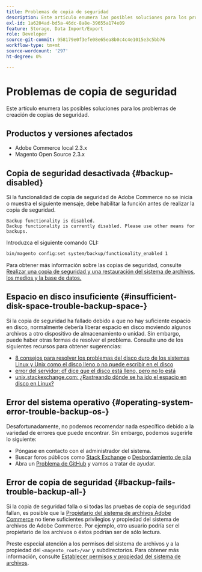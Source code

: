 ```yaml
---
title: Problemas de copia de seguridad
description: Este artículo enumera las posibles soluciones para los problemas de creación de copias de seguridad.
exl-id: 1a6204ad-bd5a-46dc-8a8e-39655a174e09
feature: Storage, Data Import/Export
role: Developer
source-git-commit: 958179e0f3efe08e65ea8b0c4c4e1015e3c5bb76
workflow-type: tm+mt
source-wordcount: '297'
ht-degree: 0%

---
```


# Problemas de copia de seguridad

Este artículo enumera las posibles soluciones para los problemas de creación de copias de seguridad.

## Productos y versiones afectados

* Adobe Commerce local 2.3.x
* Magento Open Source 2.3.x

## Copia de seguridad desactivada {#backup-disabled}

Si la funcionalidad de copia de seguridad de Adobe Commerce no se inicia o muestra el siguiente mensaje, debe habilitar la función antes de realizar la copia de seguridad.

```terminal
Backup functionality is disabled.
Backup functionality is currently disabled. Please use other means for backups.
```

Introduzca el siguiente comando CLI:

```bash
bin/magento config:set system/backup/functionality_enabled 1
```

Para obtener más información sobre las copias de seguridad, consulte [Realizar una copia de seguridad y una restauración del sistema de archivos, los medios y la base de datos.](https://devdocs.magento.com/guides/v2.3/install-gde/install/cli/install-cli-backup.html)

## Espacio en disco insuficiente {#insufficient-disk-space-trouble-backup-space-}

Si la copia de seguridad ha fallado debido a que no hay suficiente espacio en disco, normalmente debería liberar espacio en disco moviendo algunos archivos a otro dispositivo de almacenamiento o unidad. Sin embargo, puede haber otras formas de resolver el problema. Consulte uno de los siguientes recursos para obtener sugerencias:

* [8 consejos para resolver los problemas del disco duro de los sistemas Linux y Unix como el disco lleno o no puede escribir en el disco](https://www.cyberciti.biz/datacenter/linux-unix-bsd-osx-cannot-write-to-hard-disk)
* [error del servidor: df dice que el disco está lleno, pero no lo está](https://serverfault.com/questions/315181/df-says-disk-is-full-but-it-is-not)
* [unix.stackexchange.com: ¿Rastreando dónde se ha ido el espacio en disco en Linux?](https://unix.stackexchange.com/questions/125429/tracking-down-where-disk-space-has-gone-on-linux)

## Error del sistema operativo {#operating-system-error-trouble-backup-os-}

Desafortunadamente, no podemos recomendar nada específico debido a la variedad de errores que puede encontrar. Sin embargo, podemos sugerirle lo siguiente:

* Póngase en contacto con el administrador del sistema.
* Buscar foros públicos como [Stack Exchange](https://unix.stackexchange.com) o [Desbordamiento de pila](https://stackoverflow.com)
* Abra un [Problema de GitHub](https://github.com/magento/magento2/issues) y vamos a tratar de ayudar.

## Error de copia de seguridad {#backup-fails-trouble-backup-all-}

Si la copia de seguridad falla o si todas las pruebas de copia de seguridad fallan, es posible que la [Propietario del sistema de archivos Adobe Commerce](https://devdocs.magento.com/guides/v2.2/install-gde/prereq/file-sys-perms-over.html) no tiene suficientes privilegios y propiedad del sistema de archivos de Adobe Commerce. Por ejemplo, otro usuario podría ser el propietario de los archivos o éstos podrían ser de sólo lectura.

Preste especial atención a los permisos del sistema de archivos y a la propiedad del `<magento_root>/var` y subdirectorios. Para obtener más información, consulte [Establecer permisos y propiedad del sistema de archivos](https://devdocs.magento.com/guides/v2.3/install-gde/prereq/file-system-perms.html).
